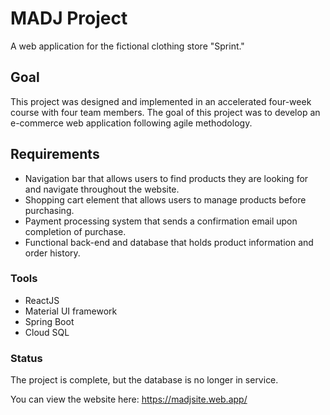 # MADJ Project

A web application for the fictional clothing store "Sprint."

## Goal

This project was designed and implemented in an accelerated four-week course with four team members. The goal of this project was to develop an e-commerce web application following agile methodology.

## Requirements

- Navigation bar that allows users to find products they are looking for and navigate throughout the website.
- Shopping cart element that allows users to manage products before purchasing.
- Payment processing system that sends a confirmation email upon completion of purchase.
- Functional back-end and database that holds product information and order history.

### Tools

- ReactJS
- Material UI framework
- Spring Boot
- Cloud SQL

### Status

The project is complete, but the database is no longer in service.

You can view the website here: https://madjsite.web.app/


